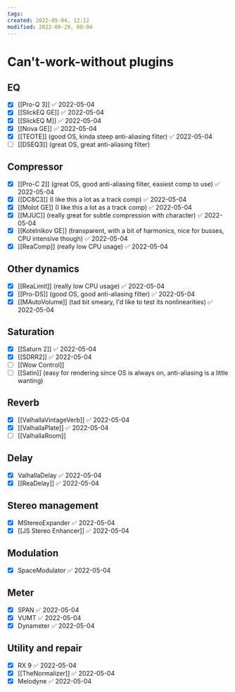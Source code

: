 ```yaml
---
tags: 
created: 2022-05-04, 12:12
modified: 2022-09-29, 00:04
---
```


# Can't-work-without plugins

## EQ
- [x] [[Pro-Q 3]] ✅ 2022-05-04
- [x] [[SlickEQ GE]] ✅ 2022-05-04
- [x] [[SlickEQ M]] ✅ 2022-05-04
- [x] [[Nova GE]] ✅ 2022-05-04
- [x] [[TEOTE]] (good OS, kinda steep anti-aliasing filter) ✅ 2022-05-04
- [ ] [[DSEQ3]] (great OS, great anti-aliasing filter)

## Compressor
- [x] [[Pro-C 2]] (great OS, good anti-aliasing filter, easiest comp to use) ✅ 2022-05-04
- [x] [[DC8C3]] (I like this a lot as a track comp) ✅ 2022-05-04
- [x] [[Molot GE]] (I like this a lot as a track comp) ✅ 2022-05-04
- [x] [[MJUC]] (really great for subtle compression with character) ✅ 2022-05-04
- [x] [[Kotelnikov GE]] (transparent, with a bit of harmonics, nice for busses, CPU intensive though) ✅ 2022-05-04
- [x] [[ReaComp]] (really low CPU usage) ✅ 2022-05-04

## Other dynamics
- [x] [[ReaLimit]] (really low CPU usage) ✅ 2022-05-04
- [x] [[Pro-DS]] (good OS, good anti-aliasing filter) ✅ 2022-05-04
- [x] [[MAutoVolume]] (tad bit smeary, I'd like to test its nonlinearities) ✅ 2022-05-04

## Saturation
- [x] [[Saturn 2]] ✅ 2022-05-04
- [x] [[SDRR2]] ✅ 2022-05-04
- [ ] [[Wow Control]]
- [ ] [[Satin]] (easy for rendering since OS is always on, anti-aliasing is a little wanting)

## Reverb
- [x] [[ValhallaVintageVerb]] ✅ 2022-05-04
- [x] [[ValhallaPlate]] ✅ 2022-05-04
- [ ] [[ValhallaRoom]]

## Delay
- [x] ValhallaDelay ✅ 2022-05-04
- [x] [[ReaDelay]] ✅ 2022-05-04

## Stereo management
- [x] MStereoExpander ✅ 2022-05-04
- [x] [[JS Stereo Enhancer]] ✅ 2022-05-04

## Modulation
- [x] SpaceModulator ✅ 2022-05-04

## Meter
- [x] SPAN ✅ 2022-05-04
- [x] VUMT ✅ 2022-05-04
- [x] Dynameter ✅ 2022-05-04

## Utility and repair
- [x] RX 9 ✅ 2022-05-04
- [x] [[TheNormalizer]] ✅ 2022-05-04
- [x] Melodyne ✅ 2022-05-04
